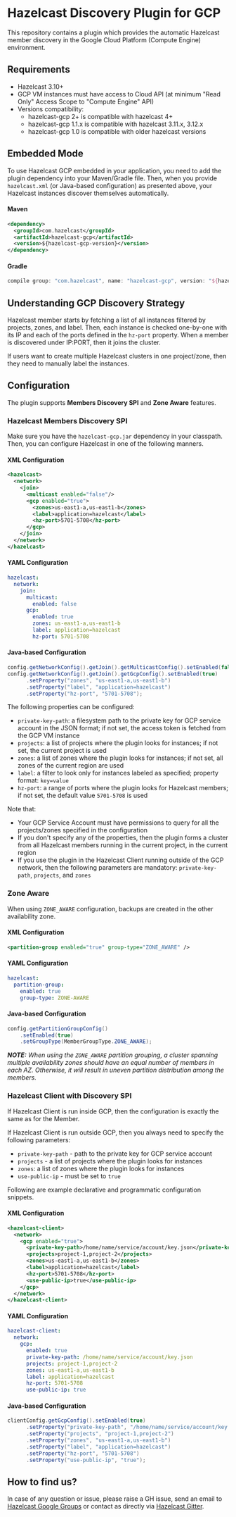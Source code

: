 # Hazelcast Discovery Plugin for GCP

This repository contains a plugin which provides the automatic Hazelcast member discovery in the Google Cloud Platform (Compute Engine) environment.

## Requirements

* Hazelcast 3.10+
* GCP VM instances must have access to Cloud API (at minimum "Read Only" Access Scope to "Compute Engine" API)
* Versions compatibility:
  * hazelcast-gcp 2+ is compatible with hazelcast 4+
  * hazelcast-gcp 1.1.x is compatible with hazelcast 3.11.x, 3.12.x
  * hazelcast-gcp 1.0 is compatible with older hazelcast versions

## Embedded Mode

To use Hazelcast GCP embedded in your application, you need to add the plugin dependency into your Maven/Gradle file. Then, when you provide `hazelcast.xml` (or Java-based configuration) as presented above, your Hazelcast instances discover themselves automatically.

#### Maven

```xml
<dependency>
  <groupId>com.hazelcast</groupId>
  <artifactId>hazelcast-gcp</artifactId>
  <version>${hazelcast-gcp-version}</version>
</dependency>
```

#### Gradle

```groovy
compile group: "com.hazelcast", name: "hazelcast-gcp", version: "${hazelcast-gcp-version}"
```

## Understanding GCP Discovery Strategy

Hazelcast member starts by fetching a list of all instances filtered by projects, zones, and label. Then, each instance is checked one-by-one with its IP and each of the ports defined in the `hz-port` property. When a member is discovered under IP:PORT, then it joins the cluster.

If users want to create multiple Hazelcast clusters in one project/zone, then they need to manually label the instances.

## Configuration

The plugin supports **Members Discovery SPI** and **Zone Aware** features.

### Hazelcast Members Discovery SPI

Make sure you have the `hazelcast-gcp.jar` dependency in your classpath. Then, you can configure Hazelcast in one of the following manners.

#### XML Configuration

```xml
<hazelcast>
  <network>
    <join>
      <multicast enabled="false"/>
      <gcp enabled="true">
        <zones>us-east1-a,us-east1-b</zones>
        <label>application=hazelcast</label>
        <hz-port>5701-5708</hz-port>
      </gcp>
    </join>
  </network>
</hazelcast>
```

#### YAML Configuration

```yml
hazelcast:
  network:
    join:
      multicast:
        enabled: false
      gcp:
        enabled: true
        zones: us-east1-a,us-east1-b
        label: application=hazelcast
        hz-port: 5701-5708
```

#### Java-based Configuration

```java
config.getNetworkConfig().getJoin().getMulticastConfig().setEnabled(false);
config.getNetworkConfig().getJoin().getGcpConfig().setEnabled(true)
      .setProperty("zones", "us-east1-a,us-east1-b")
      .setProperty("label", "application=hazelcast")
      .setProperty("hz-port", "5701-5708");
```

The following properties can be configured:
* `private-key-path`: a filesystem path to the private key for GCP service account in the JSON format; if not set, the access token is fetched from the GCP VM instance
* `projects`: a list of projects where the plugin looks for instances; if not set, the current project is used
* `zones`: a list of zones where the plugin looks for instances; if not set, all zones of the current region are used
* `label`: a filter to look only for instances labeled as specified; property format: `key=value`
* `hz-port`: a range of ports where the plugin looks for Hazelcast members; if not set, the default value `5701-5708` is used

Note that:
* Your GCP Service Account must have permissions to query for all the projects/zones specified in the configuration
* If you don't specify any of the properties, then the plugin forms a cluster from all Hazelcast members running in the current project, in the current region
* If you use the plugin in the Hazelcast Client running outside of the GCP network, then the following parameters are mandatory: `private-key-path`, `projects`, and `zones`

### Zone Aware

When using `ZONE_AWARE` configuration, backups are created in the other availability zone.

#### XML Configuration

```xml
<partition-group enabled="true" group-type="ZONE_AWARE" />
```

#### YAML Configuration

```yml
hazelcast:
  partition-group:
    enabled: true
    group-type: ZONE-AWARE
```

#### Java-based Configuration

```java
config.getPartitionGroupConfig()
    .setEnabled(true)
    .setGroupType(MemberGroupType.ZONE_AWARE);
```

***NOTE:*** *When using the `ZONE_AWARE` partition grouping, a cluster spanning multiple availability zones should have an equal number of members in each AZ. Otherwise, it will result in uneven partition distribution among the members.*

### Hazelcast Client with Discovery SPI

If Hazelcast Client is run inside GCP, then the configuration is exactly the same as for the Member.

If Hazelcast Client is run outside GCP, then you always need to specify the following parameters:
- `private-key-path` - path to the private key for GCP service account
- `projects` - a list of projects where the plugin looks for instances
- `zones`: a list of zones where the plugin looks for instances
- `use-public-ip` - must be set to `true`

Following are example declarative and programmatic configuration snippets.

#### XML Configuration

```xml
<hazelcast-client>
  <network>
    <gcp enabled="true">
      <private-key-path>/home/name/service/account/key.json</private-key-path>
      <projects>project-1,project-2</projects>
      <zones>us-east1-a,us-east1-b</zones>
      <label>application=hazelcast</label>
      <hz-port>5701-5708</hz-port>
      <use-public-ip>true</use-public-ip>
    </gcp>
  </network>
</hazelcast-client>
```

#### YAML Configuration

```yml
hazelcast-client:
  network:
    gcp:
      enabled: true
      private-key-path: /home/name/service/account/key.json
      projects: project-1,project-2
      zones: us-east1-a,us-east1-b
      label: application=hazelcast
      hz-port: 5701-5708
      use-public-ip: true
```
#### Java-based Configuration

```java
clientConfig.getGcpConfig().setEnabled(true)
      .setProperty("private-key-path", "/home/name/service/account/key.json")
      .setProperty("projects", "project-1,project-2")
      .setProperty("zones", "us-east1-a,us-east1-b")
      .setProperty("label", "application=hazelcast")
      .setProperty("hz-port", "5701-5708")
      .setProperty("use-public-ip", "true");
```
 
## How to find us?

In case of any question or issue, please raise a GH issue, send an email to [Hazelcast Google Groups](https://groups.google.com/forum/#!forum/hazelcast) or contact as directly via [Hazelcast Gitter](https://gitter.im/hazelcast/hazelcast).

